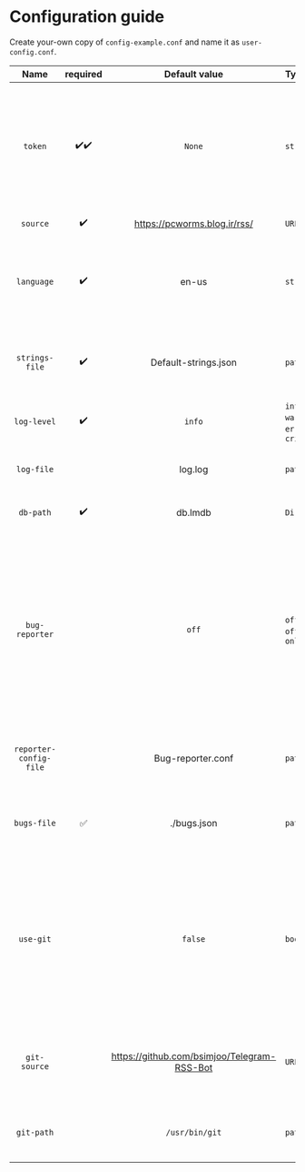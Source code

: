# Configuration guide
Create your-own copy of `config-example.conf` and name it as `user-config.conf`.

| Name | required | Default value | Type | Describe |
|:----:|:--------:|:-------------:|:-----|:---------|
| `token` | :heavy_check_mark::heavy_check_mark: | `None` | `string` | The bot token that owner received from @botfather. Follow Telegram instructions to [create a new bot user](https://core.telegram.org/bots#3-how-do-i-create-a-bot) |
| `source` | :heavy_check_mark: | https://pcworms.blog.ir/rss/ | `URL` | Source of RSS feeds |
| `language` | :heavy_check_mark: | en-us | `string` | The language name that stored in `strings.json` or `Default-strings.json` file |
| `strings-file` | :heavy_check_mark: | Default-strings.json | `path` | A `Json` file that contains all languages and strings that your bot need |
| `log-level` | :heavy_check_mark: | `info` | `info`, `warning`, `error`, `critical` | Log level |
| `log-file` | | log.log | `path` | optionally you can redirect logs to a file |
| `db-path` | :heavy_check_mark: | db.lmdb | `Directory` | Directory of [LMDB database](https://en.wikipedia.org/wiki/Lightning_Memory-Mapped_Database) |
| `bug-reporter` | | `off` | `off`, `offline`, `online` |Bug-reporter is a service that count exceptions. If value is `online` you must install Cherrypy. Read [Bug-Reporter in Readme.md](../README.md#beetle-bug-reporter-). Following configuration needed if using bug-reporter |
| `reporter-config-file` | | Bug-reporter.conf | `path` | Another config file that contains [Cherrypy configuration](https://docs.cherrypy.org/en/latest/config.html) |
| `bugs-file` | :white_check_mark: | ./bugs.json | `path` | Required if your using Bug reporter (`offline` or `online` mode) |
| `use-git` | | `false` | `boolean` | Bug-reporter can use git to get repository information like commit or source repository, then it can generate a link to line that exception raised. |
| `git-source` | | https://github.com/bsimjoo/Telegram-RSS-Bot | `URL` | If your using a custom repository then you can specify your repository url here |
| `git-path` | | `/usr/bin/git` | `path` | If git is not in `PATH` environment then you set its path here. |
